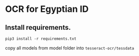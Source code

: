 
# OCR for Egyptian ID

## Install requirements.

```shell
pip3 install -r requirements.txt
```

copy all models from model folder into `tesseract-ocr/tessdata`